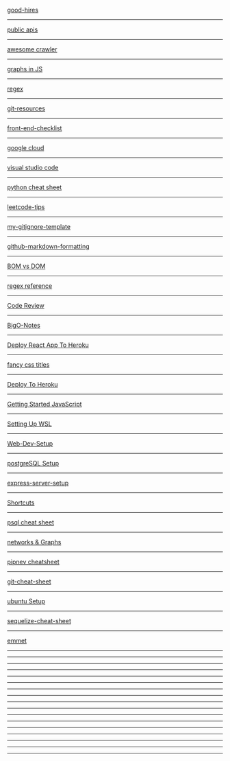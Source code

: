 [good-hires](https://gistlog.co/bgoonz/15a638abb3b4026abc8e5ca05f8d90f1)

------------------------------------------------------------------------

[public apis](https://gistlog.co/bgoonz/fb104c5834e2ce32778b162923ef68fd)

------------------------------------------------------------------------

[awesome crawler](https://gistlog.co/bgoonz/51714f703eba19ad65fb897068bc65c9)

------------------------------------------------------------------------

[graphs in JS](https://gistlog.co/bgoonz/de05ada6da193c8a13bed59451290f0b)

------------------------------------------------------------------------

[regex](https://gistlog.co/bgoonz/03e15da8a9f4dd3c536e9fbbd9f380c7)

------------------------------------------------------------------------

[git-resources](https://gistlog.co/bgoonz/140a268bdc42f03bbb4ab47a9cd11263)

------------------------------------------------------------------------

[front-end-checklist](https://gistlog.co/bgoonz/2d1e852b77d4c8aa04bab0dd14703ddd)

------------------------------------------------------------------------

[google cloud](https://gistlog.co/bgoonz/90d1e7d288611c791bd3410eb77be4fd)

------------------------------------------------------------------------

[visual studio code](https://gistlog.co/bgoonz/a479a4c9e0ea0c76117615e41d8e603c)

------------------------------------------------------------------------

[python cheat sheet](https://gistlog.co/bgoonz/999163a278b987fe47fb247fd4d66904)

------------------------------------------------------------------------

[leetcode-tips](https://gistlog.co/bgoonz/aa846a7625ddb0d8fa23f084c49d8da8)

------------------------------------------------------------------------

[my-gitignore-template](https://gistlog.co/bgoonz/cda912e05879c6281d75566b2e4e7020)

------------------------------------------------------------------------

[github-markdown-formatting](https://gistlog.co/bgoonz/69bb5ef5e62f9350d2766df123cc6e54)

------------------------------------------------------------------------

[BOM vs DOM](https://gistlog.co/bgoonz/15f0936a8fc5c59f011722146f4852b8)

------------------------------------------------------------------------

[regex reference](https://gistlog.co/bgoonz/c559a8e4d6fd2eb586b2e8452d6e233b)

------------------------------------------------------------------------

[Code Review](https://gistlog.co/bgoonz/c7658139004c1e0bc02e0674188eaeb6)

------------------------------------------------------------------------

[BigO-Notes](https://gistlog.co/bgoonz/48b79d0e098323b694ffbbeb078924e6)

------------------------------------------------------------------------

[Deploy React App To Heroku](https://gistlog.co/bgoonz/e7b3e62408aaf51922cccb8405760bb5)

------------------------------------------------------------------------

[fancy css titles](https://gistlog.co/bgoonz/fa4a41ac2ef7d66d5bc2dba07eec7591)

------------------------------------------------------------------------

[Deploy To Heroku](https://gistlog.co/bgoonz/0d4010f180dbbe3e97b45b604317f6d7)

------------------------------------------------------------------------

[Getting Started JavaScript](https://gistlog.co/bgoonz/b8eb08d8065456540618860621143dfc)

------------------------------------------------------------------------

[Setting Up WSL](https://gistlog.co/bgoonz/a60b88ec9ecce568fb1a6d1bcc1bec81)

------------------------------------------------------------------------

[Web-Dev-Setup](https://gistlog.co/bgoonz/6af1b7b3b0e7075cef628bb8497b961f)

------------------------------------------------------------------------

[postgreSQL Setup](https://gistlog.co/bgoonz/86949afff1760ed0d5ed3ec44da32b41)

------------------------------------------------------------------------

[express-server-setup](https://gistlog.co/bgoonz/99f39285d28bc320ae3500c40e7e664b)

------------------------------------------------------------------------

[Shortcuts](https://gistlog.co/bgoonz/aec6349bd9e8236892e92eeb308f210c)

------------------------------------------------------------------------

[psql cheat sheet](https://gistlog.co/bgoonz/d88181af6d0ce040a371ff9ec7c8e1ef)

------------------------------------------------------------------------

[networks & Graphs](https://gistlog.co/bgoonz/2d8f71471cf8381577c91df34769af3b)

------------------------------------------------------------------------

[pipnev cheatsheet](https://gistlog.co/bgoonz/06beb45507d26bacdb645452e2e46627)

------------------------------------------------------------------------

[git-cheat-sheet](https://gistlog.co/bgoonz/9e488be7fc5c0a5a9d146e5005c7a511)

------------------------------------------------------------------------

[ubuntu Setup](https://gistlog.co/bgoonz/f055c802b4fa56f1bfe85d07c6eefafc)

------------------------------------------------------------------------

[sequelize-cheat-sheet](https://gistlog.co/bgoonz/cd6312bfeae2d3f07655cb84e30413e9)

------------------------------------------------------------------------

[emmet](https://gistlog.co/bgoonz/a2029ec40cdcb29b0554a087974d193f)

------------------------------------------------------------------------

[]()

------------------------------------------------------------------------

[]()

------------------------------------------------------------------------

[]()

------------------------------------------------------------------------

[]()

------------------------------------------------------------------------

[]()

------------------------------------------------------------------------

[]()

------------------------------------------------------------------------

[]()

------------------------------------------------------------------------

[]()

------------------------------------------------------------------------

[]()

------------------------------------------------------------------------

[]()

------------------------------------------------------------------------

[]()

------------------------------------------------------------------------

[]()

------------------------------------------------------------------------

[]()

------------------------------------------------------------------------

[]()

------------------------------------------------------------------------

[]()

------------------------------------------------------------------------

[]()

------------------------------------------------------------------------

[]()

